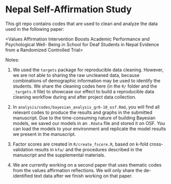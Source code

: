 # Nepal Self-Affirmation Study

This git repo contains codes that are used to clean and analyze the data used in the following paper:

\<Values Affirmation Intervention Boosts Academic Performance and Psychological Well- Being in School for Deaf Students in Nepal Evidence from a Randomized Controlled Trial\>

Notes:

1.  We used the `targets` package for reproducible data cleaning. However, we are not able to sharing the raw uncleaned data, because combinations of demographic information may be used to identify the students. We share the cleaning codes here (in the `R/` folder and the `_targets.R` file) to showcase our effect to build a reproducible data cleaning workflow during and after project data collection.

2. In `analysis/codes/bayesian_analysis_gr6-10_osf.Rmd`, you will find all relevant codes to produce the results and graphs in the submitted manuscript. Due to the time-consuming nature of building Bayesian models, we saved our models in an `.Rdata` file and stored it on OSF. You can load the models to your environment and replicate the model results we present in the manuscript.

3. Factor scores are created in `R/create_fscore.R`, based on k-fold cross-validation results in `kfa/` and the procedures described in the manuscript and the supplemental materials.

4. We are currently working on a second paper that uses thematic codes from the values affirmation reflections. We will only share the de-identified text data after we finish working on that paper.
